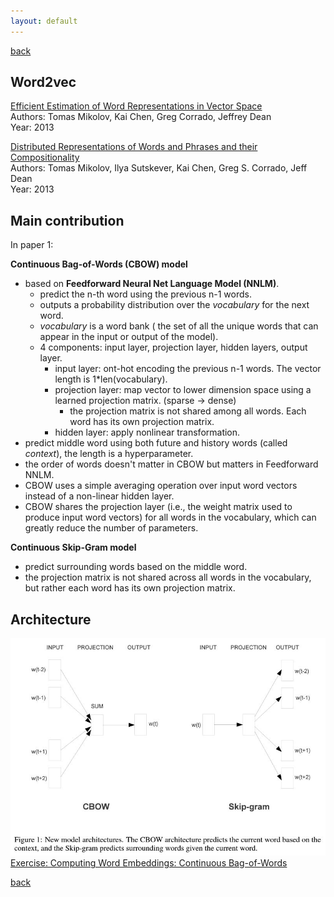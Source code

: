 ```yaml
---
layout: default
---
```


[back](../index.md)

## Word2vec

[Efficient Estimation of Word Representations in Vector Space](https://arxiv.org/abs/1301.3781)<br>
Authors: Tomas Mikolov, Kai Chen, Greg Corrado, Jeffrey Dean <br>
Year: 2013 <br>

[Distributed Representations of Words and Phrases and their Compositionality](https://proceedings.neurips.cc/paper/2013/hash/9aa42b31882ec039965f3c4923ce901b-Abstract.html)<br>
Authors: Tomas Mikolov, Ilya Sutskever, Kai Chen, Greg S. Corrado, Jeff Dean <br>
Year: 2013 <br>

## Main contribution
In paper 1:

**Continuous Bag-of-Words (CBOW) model**
* based on **Feedforward Neural Net Language Model (NNLM)**.
  * predict the n-th word using the previous n-1 words.
  * outputs a probability distribution over the *vocabulary* for the next word.
  * *vocabulary* is a word bank ( the set of all the unique words that can appear in the input or output of the model).
  * 4 components: input layer, projection layer, hidden layers, output layer.
    * input layer: ont-hot encoding the previous n-1 words. The vector length is 1*len(vocabulary).
    * projection layer: map vector to lower dimension space using a learned projection matrix. (sparse -> dense)
      * the projection matrix is not shared among all words. Each word has its own projection matrix.
    * hidden layer: apply nonlinear transformation.
* predict middle word using both future and history words (called *context*), the length is a hyperparameter.
* the order of words doesn't matter in CBOW but matters in Feedforward NNLM.
* CBOW uses a simple averaging operation over input word vectors instead of a non-linear hidden layer.
* CBOW shares the projection layer (i.e., the weight matrix used to produce input word vectors) for all words in the vocabulary, which can greatly reduce the number of parameters.

**Continuous Skip-Gram model**
* predict surrounding words based on the middle word.
* the projection matrix is not shared across all words in the vocabulary, but rather each word has its own projection matrix.

## Architecture
![cbow](../pics/cbow_and_sg.JPG) <br>
[Exercise: Computing Word Embeddings: Continuous Bag-of-Words](https://pytorch.org/tutorials/beginner/nlp/word_embeddings_tutorial.html#exercise-computing-word-embeddings-continuous-bag-of-words)

[back](../index.md)